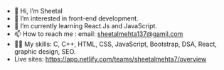 - 👋 Hi, I’m Sheetal
- 👀 I’m interested in front-end development.
- 🌱 I’m currently learning React.Js and JavaScript.
- 📫 How to reach me : email: sheetalmehta137@gamil.com
- 👩‍💻 My skills: C, C++, HTML, CSS, JavaScript, Bootstrap, DSA, React, graphic design, SEO.
-  Live sites: https://app.netlify.com/teams/sheetalmehta7/overview

<!---
sheetalMehta7/sheetalMehta7 is a ✨ special ✨ repository because its `README.md` (this file) appears on your GitHub profile.
You can click the Preview link to take a look at your changes.
--->
